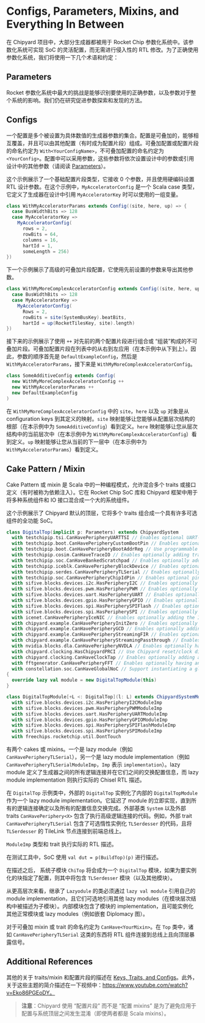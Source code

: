 # Configs, Parameters, Mixins, and Everything In Between

在 Chipyard 项目中，大部分生成器都被用于 Rocket Chip 参数化系统中。该参数化系统可实现 SoC 的灵活配置，而无需进行侵入性的 RTL 修改。为了正确使用参数化系统，我们将使用一下几个术语和约定：

## Parameters

Rocket 参数化系统中最大的挑战是能够识别要使用的正确参数，以及参数对于整个系统的影响。我们仍在研究促进参数探索和发现的方法。

## Configs

一个配置是多个被设置为具体数值的生成器参数的集合。配置是可叠加的，能够相互覆盖，并且可以由其他配置（有时成为配置片段）组成。可叠加配置或配置片段的命名约定为 `With<YourConfigName>`，不可叠加配置的命名约定为 `<YourConfig>`。配置中可以采用参数，这些参数将依次设置设计中的参数或引用设计中的其他参数（请阅读 [Parameters]()）。

这个示例展示了一个基础配置片段类型，它接收 0 个参数，并且使用硬编码设置 RTL 设计参数。在这个示例中，`MyAcceleratorConfig` 是一个 Scala case 类型，它定义了生成器在设计中引用 `MyAcceleratorKey` 时可以使用的一组变量。

```Scala
class WithMyAcceleratorParams extends Config((site, here, up) => {
  case BusWidthBits => 128
  case MyAcceleratorKey =>
    MyAcceleratorConfig(
      rows = 2,
      rowBits = 64,
      columns = 16,
      hartId = 1,
      someLength = 256)
})
```

下一个示例展示了高级的可叠加片段配置，它使用先前设置的参数来导出其他参数。

```Scala
class WithMyMoreComplexAcceleratorConfig extends Config((site, here, up) => {
  case BusWidthBits => 128
  case MyAcceleratorKey =>
    MyAcceleratorConfig(
      Rows = 2,
      rowBits = site(SystemBusKey).beatBits,
      hartId = up(RocketTilesKey, site).length)
})
```

接下来的示例展示了使用 `++` 对先前的两个配置片段进行组合或 “组装”构成的不可叠加片段。可叠加配置片段在列表中的从右到左应用（在本示例中从下到上）。因此，参数的顺序首先是 `DefaultExampleConfig`，然后是 `WithMyAcceleratorParams`，接下来是 `WithMyMoreComplexAcceleratorConfig`。

```Scala
class SomeAdditiveConfig extends Config(
  new WithMyMoreComplexAcceleratorConfig ++
  new WithMyAcceleratorParams ++
  new DefaultExampleConfig
)
```

在 `WithMyMoreComplexAcceleratorConfig` 中的 `site`，`here` 以及 `up` 对象是从 configuration keys 到其定义的映射。`site` 映射能够让您能够从配置层次结构的根部（在本示例中为 `SomeAdditiveConfig`）看到定义。`here` 映射能够让您从层次结构中的当前层次中（在本示例中为 `WithMyMoreComplexAcceleratorConfig`）看到定义。`up` 映射能够让您从当前的下一层中（在本示例中为 `WithMyAcceleratorParams`）看到定义。

## Cake Pattern / Mixin

Cake Pattern 或 mixin 是 Scala 中的一种编程模式，允许混合多个 traits 或接口定义（有时被称为依赖注入）。它在 Rocket Chip SoC 库和 Chipyard 框架中用于将多种系统组件和 IO 接口混合成一个大的系统组件。

这个示例展示了 Chipyard 默认的顶层，它将多个 traits 组合成一个具有许多可选组件的全功能 SoC。

```Scala
class DigitalTop(implicit p: Parameters) extends ChipyardSystem
  with testchipip.tsi.CanHavePeripheryUARTTSI // Enables optional UART-based TSI transport
  with testchipip.boot.CanHavePeripheryCustomBootPin // Enables optional custom boot pin
  with testchipip.boot.CanHavePeripheryBootAddrReg // Use programmable boot address register
  with testchipip.cosim.CanHaveTraceIO // Enables optionally adding trace IO
  with testchipip.soc.CanHaveBankedScratchpad // Enables optionally adding a banked scratchpad
  with testchipip.iceblk.CanHavePeripheryBlockDevice // Enables optionally adding the block device
  with testchipip.serdes.CanHavePeripheryTLSerial // Enables optionally adding the backing memory and serial adapter
  with testchipip.soc.CanHavePeripheryChipIdPin // Enables optional pin to set chip id for multi-chip configs
  with sifive.blocks.devices.i2c.HasPeripheryI2C // Enables optionally adding the sifive I2C
  with sifive.blocks.devices.pwm.HasPeripheryPWM // Enables optionally adding the sifive PWM
  with sifive.blocks.devices.uart.HasPeripheryUART // Enables optionally adding the sifive UART
  with sifive.blocks.devices.gpio.HasPeripheryGPIO // Enables optionally adding the sifive GPIOs
  with sifive.blocks.devices.spi.HasPeripherySPIFlash // Enables optionally adding the sifive SPI flash controller
  with sifive.blocks.devices.spi.HasPeripherySPI // Enables optionally adding the sifive SPI port
  with icenet.CanHavePeripheryIceNIC // Enables optionally adding the IceNIC for FireSim
  with chipyard.example.CanHavePeripheryInitZero // Enables optionally adding the initzero example widget
  with chipyard.example.CanHavePeripheryGCD // Enables optionally adding the GCD example widget
  with chipyard.example.CanHavePeripheryStreamingFIR // Enables optionally adding the DSPTools FIR example widget
  with chipyard.example.CanHavePeripheryStreamingPassthrough // Enables optionally adding the DSPTools streaming-passthrough example widget
  with nvidia.blocks.dla.CanHavePeripheryNVDLA // Enables optionally having an NVDLA
  with chipyard.clocking.HasChipyardPRCI // Use Chipyard reset/clock distribution
  with chipyard.clocking.CanHaveClockTap // Enables optionally adding a clock tap output port
  with fftgenerator.CanHavePeripheryFFT // Enables optionally having an MMIO-based FFT block
  with constellation.soc.CanHaveGlobalNoC // Support instantiating a global NoC interconnect
{
  override lazy val module = new DigitalTopModule(this)
}

class DigitalTopModule[+L <: DigitalTop](l: L) extends ChipyardSystemModule(l)
  with sifive.blocks.devices.i2c.HasPeripheryI2CModuleImp
  with sifive.blocks.devices.pwm.HasPeripheryPWMModuleImp
  with sifive.blocks.devices.uart.HasPeripheryUARTModuleImp
  with sifive.blocks.devices.gpio.HasPeripheryGPIOModuleImp
  with sifive.blocks.devices.spi.HasPeripherySPIFlashModuleImp
  with sifive.blocks.devices.spi.HasPeripherySPIModuleImp
  with freechips.rocketchip.util.DontTouch
```

有两个 cakes 或 mixins。一个是 lazy module（例如 `CanHavePeripheryTLSerial`），另一个是 lazy module implementation（例如 `CanHavePeripheryTLSerialModuleImp`，`Imp` 表示 `implementation`）。lazy module 定义了生成器之间的所有逻辑连接并在它们之间的交换配置信息，而 lazy module implementation 则执行实际的 Chisel RTL 描述。

在 `DigitalTop` 示例类中，外部的 `DigitalTop` 实例化了内部的 `DigitalTopModule` 作为一个 lazy module implementation。它延迟了 module 的立即实现，直到所有的逻辑连接确定以及所有的配置信息交换完成。外部基类 `System` 以及外部 traits `CanHavePeriphery<X>` 包含了执行高级逻辑连接的代码。例如，外部 trait `CanHavePeripheryTLSerial` 包含了可选惰性实例化 `TLSerdesser` 的代码，且将 `TLSerdesser` 的 TileLink 节点连接到前端总线上。

`ModuleImp` 类型和 trait 执行实际的 RTL 描述。

在测试工具中，SoC 使用 `val dut = p(BuildTop)(p)` 进行描述。

在描述之后， 系统子模块 `ChiTop` 将会成为一个 `DigitalTop` 模块，如果为要实例化的块指定了配置，则其中将包含 `TLSerdesser` 模块（以及其他模块）。

从更高层次来看，继承了 `Lazyodule` 的类必须通过 `lazy val module` 引用自己的 module implementation，且它们可选地引用其他 lazy modules（在模块层次结构中被描述为子模块）。内部模块包含了模块的 implementation，且可能实例化其他正常模块或 lazy modules（例如嵌套 Diplomacy 图）。

对于可叠加 mixin 或 trait 的命名约定为 `CanHave<YourMixin>`。在 `Top` 类中，诸如 `CanHavePeripheryTLSerial` 这类的东西将 RTL 组件连接到总线上且向顶层暴露信号。

## Additional References

其他的关于 traits/mixin 和配置片段的描述在 [Keys, Traits, and Configs](https://chipyard.readthedocs.io/en/latest/Customization/Keys-Traits-Configs.html#keys-traits-and-configs)。此外，关于这些主题的简介描述在一下视频中：https://www.youtube.com/watch?v=Eko86PGEoDY。

> **注意**：Chipyard 使用 “配置片段” 而不是 “配置 mixins” 是为了避免应用于配置与系统顶层之间发生混淆（即使两者都是 Scala mixins）。

